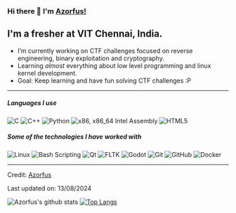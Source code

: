 ### Hi there 👋 I'm [Azorfus!](https://github.com/azorfus/azorfus/)

## I'm a fresher at VIT Chennai, India.

- I’m currently working on CTF challenges focused on reverse engineering, binary exploitation and cryptography.
- Learning *almost* everything about low level programming and linux kernel development. 
- Goal: Keep learning and have fun solving CTF challenges :P

---

##### Languages I use

![C](https://img.shields.io/badge/-C-000000?style=flat&logo=c)
![C++](https://img.shields.io/badge/-C++-000000?style=flat&logo=c%2B%2B)
![Python](https://img.shields.io/badge/-Python-000000?style=flat&logo=python)
![x86, x86_64 Intel Assembly](https://img.shields.io/badge/-Intel_Assembly-000000?style=flat&logo=intel)
![HTML5](https://img.shields.io/badge/-HTML5-000000?style=flat&logo=html5)

##### Some of the technologies I have worked with

![Linux](https://img.shields.io/badge/-Linux-222222?style=flat&logo=linux&logoColor=FCC624)
![Bash Scripting](https://img.shields.io/badge/-Bash_Scripting-000000?style=flat&logo=gnubash)
![Qt](https://img.shields.io/badge/-Qt-000000?style=flat&logo=qt)
![FLTK](https://img.shields.io/badge/-FLTK-000000?style=flat)
![Godot](https://img.shields.io/badge/-Godot-000000?style=flat&logo=godotengine)
![Git](https://img.shields.io/badge/-Git-222222?style=flat&logo=git&logoColor=F05032)
![GitHub](https://img.shields.io/badge/-GitHub-222222?style=flat&logo=github&logoColor=181717)
![Docker](https://img.shields.io/badge/-Docker-black?style=flat-square&logo=docker)
<br/>

---

Credit: [Azorfus](https://github.com/azorfus)

Last updated on: 13/08/2024

![Azorfus's github stats](https://github-readme-stats.vercel.app/api?username=azorfus&show_icons=true&title_color=ffc857&icon_color=8ac926&text_color=daf7dc&bg_color=151515&hide=["stars"])
[![Top Langs](https://github-readme-stats.vercel.app/api/top-langs/?username=azorfus&layout=compact&text_color=daf7dc&bg_color=151515)](https://github.com/anuraghazra/github-readme-stats)
